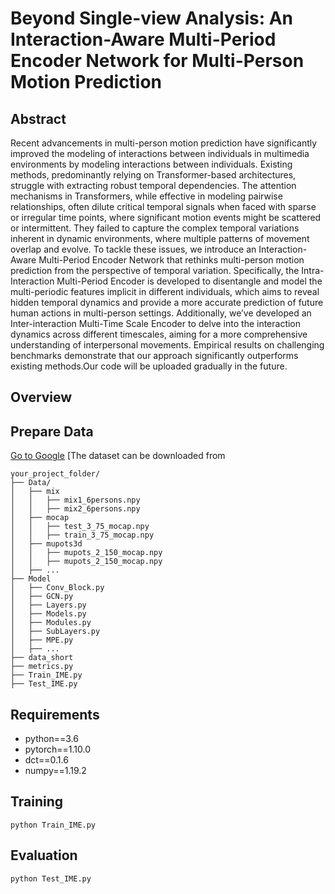 # Beyond Single-view Analysis: An Interaction-Aware Multi-Period Encoder Network for Multi-Person Motion Prediction

## Abstract
Recent advancements in multi-person motion prediction have significantly improved the modeling of interactions between individuals in multimedia environments by modeling interactions between individuals. Existing methods, predominantly relying on Transformer-based architectures, struggle with extracting robust temporal dependencies. The attention mechanisms in Transformers, while effective in modeling pairwise relationships, often dilute critical temporal signals when faced with sparse or irregular time points, where significant motion events might be scattered or intermittent. They failed to capture the complex temporal variations inherent in dynamic environments, where multiple patterns of movement overlap and evolve. To tackle these issues, we introduce an Interaction-Aware Multi-Period Encoder Network that rethinks multi-person motion prediction from the perspective of temporal variation. Specifically, the Intra-Interaction Multi-Period Encoder is developed to disentangle and model the multi-periodic features implicit in different individuals, which aims to reveal hidden temporal dynamics and provide a more accurate prediction of future human actions in multi-person settings. Additionally, we’ve developed an Inter-interaction Multi-Time Scale Encoder to delve into the interaction dynamics across different timescales, aiming for a more comprehensive understanding of interpersonal movements. Empirical results on challenging benchmarks demonstrate that our approach significantly outperforms existing methods.Our code will be uploaded gradually in the future.

## Overview


## Prepare Data
[Go to Google]([https://www.google.com])
[The dataset can be downloaded from
 
```
your_project_folder/
├── Data/
│   ├── mix
│   │   ├── mix1_6persons.npy
│   │   ├── mix2_6persons.npy
│   ├── mocap
│   │   ├── test_3_75_mocap.npy
│   │   ├── train_3_75_mocap.npy
│   ├── mupots3d
│   │   ├── mupots_2_150_mocap.npy
│   │   ├── mupots_2_150_mocap.npy
│   ├── ...
├── Model
│   ├── Conv_Block.py
│   ├── GCN.py
│   ├── Layers.py
│   ├── Models.py
│   ├── Modules.py
│   ├── SubLayers.py
│   ├── MPE.py
│   ├── ...
├── data_short
├── metrics.py
├── Train_IME.py
├── Test_IME.py
```


## Requirements
- python==3.6
- pytorch==1.10.0
- dct==0.1.6
- numpy==1.19.2


## Training
`python Train_IME.py`

## Evaluation
`python Test_IME.py`



